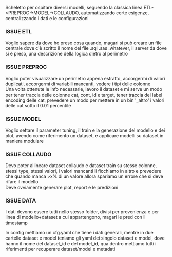 Scheletro per ospitare diversi modelli, seguendo la classica linea ETL->PREPROC->MODEL->COLLAUDO, automatizzando certe esigenze, centralizzando i dati e le configurazioni

### ISSUE ETL
Voglio sapere da dove ho preso cosa quando, magari si può creare un file centrale dove c'è scritto il nome del file .sql .sas .whatever, il server da dove si è preso, una descrizione della logica dietro al perimetro

### ISSUE PREPROC
Voglio poter visualizzare un perimetro appena estratto, accorgermi di valori duplicati, accorgermi di variabili mancanti, vedere i tipi delle colonne  
Una volta ottenute le info necessarie, lavoro il dataset e mi serve un modo per tener traccia delle colonne cat, cont, id e target, tener traccia del label encoding delle cat, prevedere un modo per mettere in un bin '_altro' i valori delle cat sotto il 0.01 percentile

### ISSUE MODEL
Voglio settare il parameter tuning, il train e la generazione del modello e dei plot, avendo come riferimento un dataset, e applicare modelli su dataset in maniera modulare

### ISSUE COLLAUDO
Devo poter allineare dataset collaudo e dataset train su stesse colonne, stessi type, stessi valori, i valori mancanti li ficchiamo in altro e prevedere che quando manca >x% di un valore allora spariamo un errore che si deve rifare il modello  
Deve ovviamente generare plot, report e le predizioni

### ISSUE DATA
I dati devono essere tutti nello stesso folder, divisi per provenienza e per linea di modello+dataset a cui appartengono, magari le pred con il timestamp


In config mettiamo un cfg.yaml che tiene i dati generali, mentre in due cartelle dataset e model teniamo gli yaml dei singolo dataset e model, dove hanno il nome del dataset_id e del model_id, qua dentro mettiamo tutti i riferimenti per recuperare dataset/model e metadati